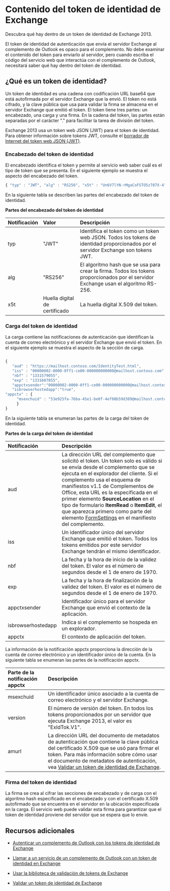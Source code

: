 
# Contenido del token de identidad de Exchange
Descubra qué hay dentro de un token de identidad de Exchange 2013.



El token de identidad de autenticación que envía el servidor Exchange al complemento de Outlook es opaco para el complemento. No debe examinar el contenido del token para enviarlo al servidor, pero cuando escriba el código del servicio web que interactúa con el complemento de Outlook, necesitará saber qué hay dentro del token de identidad.

## ¿Qué es un token de identidad?


Un token de identidad es una cadena con codificación URL base64 que está autofirmada por el servidor Exchange que la envió. El token no está cifrado, y la clave pública que usa para validar la firma se almacena en el servidor Exchange que emitió el token. El token tiene tres partes: un encabezado, una carga y una firma. En la cadena del token, las partes están separadas por el carácter "." para facilitar la tarea de división del token.

Exchange 2013 usa un token web JSON (JWT) para el token de identidad. Para obtener información sobre tokens JWT, consulte el [borrador de Internet del token web JSON (JWT)](http://self-issued.info/docs/draft-goland-json-web-token-00.html).


### Encabezado del token de identidad

El encabezado identifica el token y permite al servicio web saber cuál es el tipo de token que se presenta. En el siguiente ejemplo se muestra el aspecto del encabezado del token.

```js
{ "typ" : "JWT", "alg" : "RS256", "x5t" : "Un6V7lYN-rMgaCoFSTO5z707X-4" }
```

En la siguiente tabla se describen las partes del encabezado del token de identidad.


**Partes del encabezado del token de identidad**


|**Notificación**|**Valor**|**Descripción**|
|:-----|:-----|:-----|
|typ|"JWT"|Identifica el token como un token web JSON. Todos los tokens de identidad proporcionados por el servidor Exchange son tokens JWT.|
|alg|"RS256"|El algoritmo hash que se usa para crear la firma. Todos los tokens proporcionados por el servidor Exchange usan el algoritmo RS-256.|
|x5t|Huella digital de certificado|La huella digital X.509 del token.|

### Carga del token de identidad

La carga contiene las notificaciones de autenticación que identifican la cuenta de correo electrónico y el servidor Exchange que envió el token. En el siguiente ejemplo se muestra el aspecto de la sección de carga.
```js

{ 
   "aud" : "https://mailhost.contoso.com/IdentityTest.html", 
   "iss" : "00000002-0000-0ff1-ce00-000000000000@mailhost.contoso.com", 
   "nbf" : "1331579055", 
   "exp" : "1331607855", 
   "appctxsender":"00000002-0000-0ff1-ce00-000000000000@mailhost.context.com",
   "isbrowserhostedapp":"true",
"appctx" : { 
     "msexchuid" : "53e925fa-76ba-45e1-be0f-4ef08b59d389@mailhost.contoso.com" "version" : "ExIdTok.V1" "amurl" :         "https://mailhost.contoso.com:443/autodiscover/metadata/json/1" 
     } 
}
```
En la siguiente tabla se enumeran las partes de la carga del token de identidad.


**Partes de la carga del token de identidad**


|**Notificación**|**Descripción**|
|:-----|:-----|
|aud|La dirección URL del complemento que solicitó el token. Un token solo es válido si se envía desde el complemento que se ejecuta en el explorador del cliente. Si el complemento usa el esquema de manifiestos v1.1 de Complementos de Office, esta URL es la especificada en el primer elemento  **SourceLocation** en el tipo de formulario **ItemRead** o **ItemEdit**, el que aparezca primero como parte del elemento [FormSettings](http://msdn.microsoft.com/en-us/library/0d1a311d-939d-78c1-e968-89ddf7ebc4b4%28Office.15%29.aspx) en el manifiesto del complemento.|
|iss|Un identificador único del servidor Exchange que emitió el token. Todos los tokens emitidos por este servidor Exchange tendrán el mismo identificador.|
|nbf|La fecha y la hora de inicio de la validez del token. El valor es el número de segundos desde el 1 de enero de 1970. |
|exp|La fecha y la hora de finalización de la validez del token. El valor es el número de segundos desde el 1 de enero de 1970.|
|appctxsender|Identificador único para el servidor Exchange que envió el contexto de la aplicación.|
|isbrowserhostedapp|Indica si el complemento se hospeda en un explorador.|
|appctx|El contexto de aplicación del token. |
La información de la notificación appctx proporciona la dirección de la cuenta de correo electrónico y un identificador único de la cuenta. En la siguiente tabla se enumeran las partes de la notificación appctx.



|**Parte de la notificación appctx**|**Descripción**|
|:-----|:-----|
|msexchuid|Un identificador único asociado a la cuenta de correo electrónico y el servidor Exchange.|
|version|El número de versión del token. En todos los tokens proporcionados por un servidor que ejecuta Exchange 2013, el valor es "ExIdTok.V1".|
|amurl|La dirección URL del documento de metadatos de autenticación que contiene la clave pública del certificado X.509 que se usó para firmar el token. Para más información sobre cómo usar el documento de metadatos de autenticación, vea [Validar un token de identidad de Exchange](../outlook/validate-an-identity-token.md).|

### Firma del token de identidad

La firma se crea al cifrar las secciones de encabezado y de carga con el algoritmo hash especificado en el encabezado y con el certificado X.509 autofirmado que se encuentra en el servidor en la ubicación especificada en la carga. El servicio web puede validar esta firma para garantizar que el token de identidad proviene del servidor que se espera que lo envíe.


## Recursos adicionales



- [Autenticar un complemento de Outlook con los tokens de identidad de Exchange](../outlook/authentication.md)
    
- [Llamar a un servicio de un complemento de Outlook con un token de identidad en Exchange](../outlook/call-a-service-by-using-an-identity-token.md)
    
- [Usar la biblioteca de validación de tokens de Exchange](../outlook/use-the-token-validation-library.md)
    
- [Validar un token de identidad de Exchange](../outlook/validate-an-identity-token.md)
    
